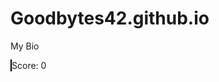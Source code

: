 # Goodbytes42.github.io
My Bio

<body onload="startGame()">
<script src="spaceshooter/game.js"></script>

<canvas id="myCanvas" width="800" height="600" style="border:1px solid #000000;background-color:#000000" onkeypress="handleInput(event)">
</canvas> 
Score:
<label id="myScore">0</label>


</body>
 

